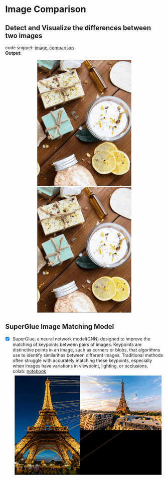 # Image Comparison
## Detect and Visualize the differences between two images
code snippet: [image-comparison](difference_between_two_image.py) <br>
**Output:**<br>
<p align="center">
  <img src="resources/main_1.gif" alt="Image 1" width="300"/>
  <img src="resources/annotated.gif" alt="Image 2" width="300" />
</p>

## SuperGlue Image Matching Model
- [x]  SuperGlue, a neural network model(GNN) designed to improve the matching of keypoints between pairs of images. Keypoints are distinctive points in an image, such as corners or blobs, that algorithms use to identify similarities between different images. Traditional methods often struggle with accurately matching these keypoints, especially when images have variations in viewpoint, lighting, or occlusions. <br>
colab: [notebook](https://colab.research.google.com/drive/1NhwofZFzy7IMN4irN-jC-9LZy7dx_GZ2?usp=sharing)
![SuperGlue](resources/super_glue_keypoints_connect.png)